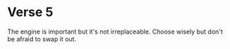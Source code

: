 # Verse 5

The engine is important but it's not irreplaceable. Choose wisely but don't be afraid to swap it out.
